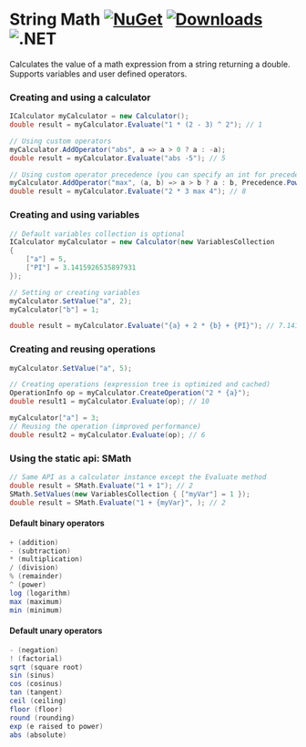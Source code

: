 # String Math [![NuGet](https://img.shields.io/nuget/v/StringMath?style=flat-square&logo=nuget)](https://www.nuget.org/packages/StringMath/) [![Downloads](https://img.shields.io/nuget/dt/StringMath?label=downloads&style=flat-square&logo=nuget)](https://www.nuget.org/packages/StringMath) ![.NET](https://img.shields.io/static/v1?label=%20&message=standard%202.0&color=5C2D91&style=flat-square&logo=.net)
Calculates the value of a math expression from a string returning a double.
Supports variables and user defined operators.

### Creating and using a calculator
```csharp
ICalculator myCalculator = new Calculator();
double result = myCalculator.Evaluate("1 * (2 - 3) ^ 2"); // 1

// Using custom operators
myCalculator.AddOperator("abs", a => a > 0 ? a : -a);
double result = myCalculator.Evaluate("abs -5"); // 5

// Using custom operator precedence (you can specify an int for precedence)
myCalculator.AddOperator("max", (a, b) => a > b ? a : b, Precedence.Power);
double result = myCalculator.Evaluate("2 * 3 max 4"); // 8
```

### Creating and using variables
```csharp
// Default variables collection is optional
ICalculator myCalculator = new Calculator(new VariablesCollection
{
	["a"] = 5,
	["PI"] = 3.1415926535897931
});

// Setting or creating variables
myCalculator.SetValue("a", 2);
myCalculator["b"] = 1;

double result = myCalculator.Evaluate("{a} + 2 * {b} + {PI}"); // 7.1415926535897931
```

### Creating and reusing operations
```csharp
myCalculator.SetValue("a", 5);

// Creating operations (expression tree is optimized and cached)
OperationInfo op = myCalculator.CreateOperation("2 * {a}");
double result1 = myCalculator.Evaluate(op); // 10

myCalculator["a"] = 3;
// Reusing the operation (improved performance)
double result2 = myCalculator.Evaluate(op); // 6
```

### Using the static api: SMath
```csharp
// Same API as a calculator instance except the Evaluate method
double result = SMath.Evaluate("1 + 1"); // 2
SMath.SetValues(new VariablesCollection { ["myVar"] = 1 });
double result = SMath.Evaluate("1 + {myVar}", ); // 2
```

#### Default binary operators
```csharp
+ (addition)
- (subtraction)
* (multiplication)
/ (division)
% (remainder)
^ (power)
log (logarithm)
max (maximum)
min (minimum)
```

#### Default unary operators
```csharp
- (negation)
! (factorial)
sqrt (square root)
sin (sinus)
cos (cosinus)
tan (tangent)
ceil (ceiling)
floor (floor)
round (rounding)
exp (e raised to power)
abs (absolute)
```
